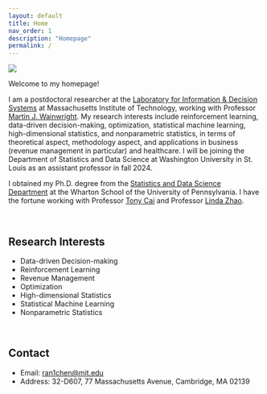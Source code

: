 ```yaml
---
layout: default
title: Home
nav_order: 1
description: "Homepage"
permalink: /
---
```


<div class="container">
	<div class="row">
		<div class="d-none d-md-block col-sm-3">
			<img src="{{'/assets/images/ranchen.jpg'| prepend:site.baseurl}}">
		</div>
		<div class="col">
			<p class="text-justify">
				Welcome to my homepage! 
			</p>
			<p class="text-justify">
				I am a postdoctoral researcher at the <a href="https://lids.mit.edu/">Laboratory for Information & Decision</a> <a href="https://lids.mit.edu/"> Systems</a> at Massachusetts Institute of Technology, working with Professor <a href="https://computing.mit.edu/martin-wainwright/">Martin J. Wainwright</a>. My research interests include reinforcement learning, data-driven decision-making, optimization, statistical machine learning, high-dimensional statistics, and nonparametric statistics, in terms of theoretical aspect, methodology aspect, and applications in business (revenue management in particular) and healthcare. I will be joining the Department of Statistics and Data Science at Washington University in St. Louis as an assistant professor in fall 2024. 
<!---				I am a postdoctoral researcher at the <a href="https://lids.mit.edu/">Laboratory for Information & Decision</a> <a href="https://lids.mit.edu/"> Systems</a> at Massachusetts Institute of Technology, working with Professor <a href="https://computing.mit.edu/martin-wainwright/">Martin J. Wainwright</a>. My research interests include reinforcement learning, high-dimensional statistics, optimization, and nonparametric statistics, in terms of theoretical aspect, methodology aspect, and applications to data-driven decision making in business and healthcare. ---> 
<!--- lies in optimization and reinforcement learning for data-driven decision making, in terms of both the theorectical aspect and applications in business and health care. --->
			</p>	
			<p class="text-justify">
				I obtained my Ph.D. degree from the <a href="https://statistics.wharton.upenn.edu">Statistics and Data Science Department</a> at the Wharton School of the University of Pennsylvania. I have the fortune working with Professor <a href="http://www-stat.wharton.upenn.edu/~tcai/">Tony Cai</a> and Professor <a href="https://statistics.wharton.upenn.edu/profile/lzhao">Linda Zhao</a>. 
<!---				I obtained my Ph.D. degree from the <a href="https://statistics.wharton.upenn.edu">Statistics and Data Science Department</a> at the Wharton School of the University of Pennsylvania. I have the fortune working with Professor <a href="http://www-stat.wharton.upenn.edu/~tcai/">Tony Cai</a> and Professor <a href="https://statistics.wharton.upenn.edu/profile/lzhao">Linda Zhao</a>. --->
<!--- , under the supervision of <a href="http://www-stat.wharton.upenn.edu/~tcai/">Tony Cai</a>. --->
<!--- Previously, I earned B.S. in Pure and Applied Mathematics from <a href="https://www.tsinghua.edu.cn/en/Admissions/Undergraduate/Tsinghua_Xuetang_Talents_Program.htm">Tsinghua Xuetang Mathematics Program</a> at Tsinghua University.--->
			</p>
		</div>
	</div>
</div>

<br>


## Research Interests

- Data-driven Decision-making
- Reinforcement Learning
- Revenue Management
- Optimization
- High-dimensional Statistics
- Statistical Machine Learning
- Nonparametric Statistics


<!--- # - Reinforcement learning
<!--- # - High-dimensional Statistics
<!--- #- Optimization
<!--- #- Revenue Management
<!--- #- Statistical Machine Learning
<!--- #- Nonparametric Statistics
<!--- # Causal Inference --->

<br>

## Contact

- Email: [ran1chen@mit.edu](ran1chen@mit.edu)
- Address: 32-D607, 77 Massachusetts Avenue, Cambridge, MA 02139
<!-- - [Google Scholar](https://scholar.google.com.hk/citations?user=k2uOCu0AAAAJ&hl=en&oi=ao)
 -->
<br><br>

<!-- ## Co-authors
<div>
	<div class="panel panel-default">
	  <div class="panel-body" id="coauthors">
	  </div>
	</div>
</div>

<script>
  function lastNameSort(a,b) {
    return a.split(" ").pop()[0] > b.split(" ").pop()[0] ? 1 : -1;
  };

  var pubs = {{ site.data.publications | jsonify }}, 
      coauthors = {{ site.data.coauthors | jsonify }};
  var authors = [];
  for (var pub, i = 0; pub = pubs[i++];) {
    var author_arr = pub.authors;
    for (var author, j = 0; author = author_arr[j++];) {
      if (author.name != "Junhui Cai") {
        authors.push(author.name);
      }
    }
  }
  sorted_authors = authors.sort(lastNameSort);
  var author_obj = {};
  for(var author, i = 0; author = sorted_authors[i++];) {
  	if(author in author_obj) {
  		author_obj[author]++;
  	} else {
  		author_obj[author] = 1;
  	}
  }
  var author_arr = Object
    .keys(author_obj)
    .map(k => ({ "name": k, "count": author_obj[k] }));
  var merged = author_arr
    .map(x => Object.assign(x, coauthors.find(y => y.name == x.name )));

  var parsed = "<p class='text-justify'>";
  for(var item, i = 0; item = merged[i++];) {
    parsed += '<a href="' + item.homepage + '" style="font-size:' + (1)*15 + 'px">' +
        item.name + '</a>';
    if(i < merged.length) {parsed += ",\t ";}
  }
  parsed += "</p>";
  $("#coauthors").html(parsed);
</script> -->
